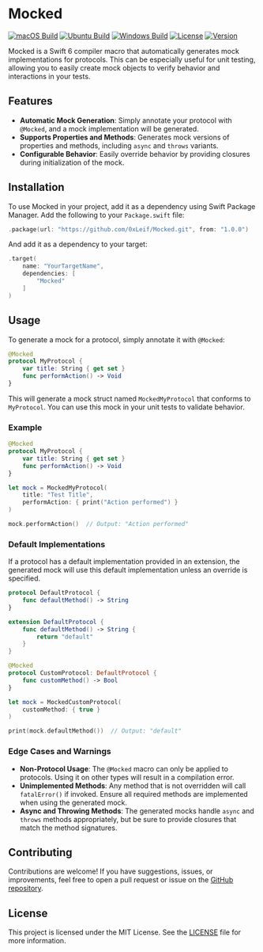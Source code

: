 # Mocked

[![macOS Build](https://img.shields.io/github/actions/workflow/status/0xLeif/Mocked/macOS.yml?label=macOS&branch=main)](https://github.com/0xLeif/Mocked/actions/workflows/macOS.yml)
[![Ubuntu Build](https://img.shields.io/github/actions/workflow/status/0xLeif/Mocked/ubuntu.yml?label=Ubuntu&branch=main)](https://github.com/0xLeif/Mocked/actions/workflows/ubuntu.yml)
[![Windows Build](https://img.shields.io/github/actions/workflow/status/0xLeif/Mocked/windows.yml?label=Windows&branch=main)](https://github.com/0xLeif/Mocked/actions/workflows/windows.yml)
[![License](https://img.shields.io/github/license/0xLeif/Mocked)](https://github.com/0xLeif/Mocked/blob/main/LICENSE)
[![Version](https://img.shields.io/github/v/release/0xLeif/Mocked)](https://github.com/0xLeif/Mocked/releases)

Mocked is a Swift 6 compiler macro that automatically generates mock implementations for protocols. This can be especially useful for unit testing, allowing you to easily create mock objects to verify behavior and interactions in your tests.

## Features

- **Automatic Mock Generation**: Simply annotate your protocol with `@Mocked`, and a mock implementation will be generated.
- **Supports Properties and Methods**: Generates mock versions of properties and methods, including `async` and `throws` variants.
- **Configurable Behavior**: Easily override behavior by providing closures during initialization of the mock.

## Installation

To use Mocked in your project, add it as a dependency using Swift Package Manager. Add the following to your `Package.swift` file:

```swift
.package(url: "https://github.com/0xLeif/Mocked.git", from: "1.0.0")
```

And add it as a dependency to your target:

```swift
.target(
    name: "YourTargetName",
    dependencies: [
        "Mocked"
    ]
)
```

## Usage

To generate a mock for a protocol, simply annotate it with `@Mocked`:

```swift
@Mocked
protocol MyProtocol {
    var title: String { get set }
    func performAction() -> Void
}
```

This will generate a mock struct named `MockedMyProtocol` that conforms to `MyProtocol`. You can use this mock in your unit tests to validate behavior.

### Example

```swift
@Mocked
protocol MyProtocol {
    var title: String { get set }
    func performAction() -> Void
}

let mock = MockedMyProtocol(
    title: "Test Title",
    performAction: { print("Action performed") }
)

mock.performAction()  // Output: "Action performed"
```

### Default Implementations

If a protocol has a default implementation provided in an extension, the generated mock will use this default implementation unless an override is specified.

```swift
protocol DefaultProtocol {
    func defaultMethod() -> String
}

extension DefaultProtocol {
    func defaultMethod() -> String {
        return "default"
    }
}

@Mocked
protocol CustomProtocol: DefaultProtocol {
    func customMethod() -> Bool
}

let mock = MockedCustomProtocol(
    customMethod: { true }
)

print(mock.defaultMethod())  // Output: "default"
```

### Edge Cases and Warnings

- **Non-Protocol Usage**: The `@Mocked` macro can only be applied to protocols. Using it on other types will result in a compilation error.
- **Unimplemented Methods**: Any method that is not overridden will call `fatalError()` if invoked. Ensure all required methods are implemented when using the generated mock.
- **Async and Throwing Methods**: The generated mocks handle `async` and `throws` methods appropriately, but be sure to provide closures that match the method signatures.

## Contributing

Contributions are welcome! If you have suggestions, issues, or improvements, feel free to open a pull request or issue on the [GitHub repository](https://github.com/0xLeif/Mocked).

## License

This project is licensed under the MIT License. See the [LICENSE](LICENSE) file for more information.

